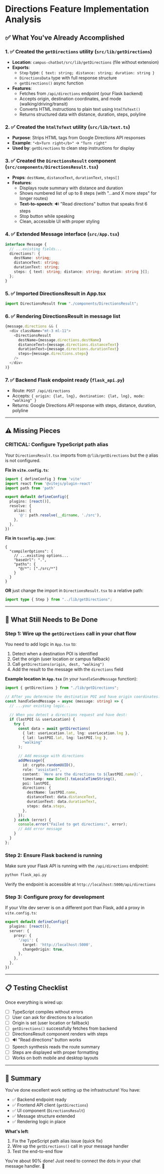 # Directions Feature Implementation Analysis

## ✅ What You've Already Accomplished

### 1. ✅ **Created the `getDirections` utility** (`src/lib/getDirections`)
- **Location**: `campus-chatbot/src/lib/getDirections` (file without extension)
- **Exports**:
  - `Step` type: `{ text: string; distance: string; duration: string }`
  - `DirectionsData` type with full response structure
  - `getDirections()` async function
- **Features**:
  - Fetches from `/api/directions` endpoint (your Flask backend)
  - Accepts origin, destination coordinates, and mode (walking/driving/transit)
  - Converts HTML instructions to plain text using `htmlToText()`
  - Returns structured data with distance, duration, steps, polyline

### 2. ✅ **Created the `htmlToText` utility** (`src/lib/text.ts`)
- **Purpose**: Strips HTML tags from Google Directions API responses
- **Example**: `"<b>Turn right</b>"` → `"Turn right"`
- **Used by**: `getDirections` to clean step instructions for display

### 3. ✅ **Created the `DirectionsResult` component** (`src/components/DirectionsResult.tsx`)
- **Props**: `destName`, `distanceText`, `durationText`, `steps[]`
- **Features**:
  - Displays route summary with distance and duration
  - Shows numbered list of up to 8 steps (with "...and X more steps" for longer routes)
  - **Text-to-speech**: 🔊 "Read directions" button that speaks first 6 steps
  - Stop button while speaking
  - Clean, accessible UI with proper styling

### 4. ✅ **Extended Message interface** (`src/App.tsx`)
```typescript
interface Message {
  // ...existing fields...
  directions?: {
    destName: string;
    distanceText: string;
    durationText: string;
    steps: { text: string; distance: string; duration: string }[];
  };
}
```

### 5. ✅ **Imported DirectionsResult in App.tsx**
```typescript
import DirectionsResult from "./components/DirectionsResult";
```

### 6. ✅ **Rendering DirectionsResult in message list**
```typescript
{message.directions && (
  <div className="mt-3 ml-11">
    <DirectionsResult
      destName={message.directions.destName}
      distanceText={message.directions.distanceText}
      durationText={message.directions.durationText}
      steps={message.directions.steps}
    />
  </div>
)}
```

### 7. ✅ **Backend Flask endpoint ready** (`flask_api.py`)
- Route: `POST /api/directions`
- Accepts: `{ origin: {lat, lng}, destination: {lat, lng}, mode: "walking" }`
- Returns: Google Directions API response with steps, distance, duration, polyline

---

## ⚠️ Missing Pieces

### **CRITICAL**: Configure TypeScript path alias
Your `DirectionsResult.tsx` imports from `@/lib/getDirections` but the `@` alias is not configured.

**Fix in `vite.config.ts`**:
```typescript
import { defineConfig } from 'vite'
import react from '@vitejs/plugin-react'
import path from 'path'

export default defineConfig({
  plugins: [react()],
  resolve: {
    alias: {
      '@': path.resolve(__dirname, './src'),
    },
  },
})
```

**Fix in `tsconfig.app.json`**:
```jsonc
{
  "compilerOptions": {
    // ...existing options...
    "baseUrl": ".",
    "paths": {
      "@/*": ["./src/*"]
    }
  }
}
```

**OR** just change the import in `DirectionsResult.tsx` to a relative path:
```typescript
import type { Step } from "../lib/getDirections";
```

---

## 🔧 What Still Needs to Be Done

### **Step 1**: Wire up the `getDirections` call in your chat flow

You need to add logic in `App.tsx` to:
1. Detect when a destination POI is identified
2. Get the origin (user location or campus fallback)
3. Call `getDirections(origin, dest, "walking")`
4. Add the result to the message with the `directions` field

**Example location in `App.tsx`** (in your `handleSendMessage` function):
```typescript
import { getDirections } from "./lib/getDirections";

// After you determine the destination POI and have origin coordinates:
const handleSendMessage = async (message: string) => {
  // ...your existing logic...
  
  // When you detect a directions request and have dest:
  if (lastPOI && userLocation) {
    try {
      const data = await getDirections(
        { lat: userLocation.lat, lng: userLocation.lng },
        { lat: lastPOI.lat, lng: lastPOI.lng },
        "walking"
      );
      
      // Add message with directions
      addMessage({
        id: crypto.randomUUID(),
        role: "assistant",
        content: `Here are the directions to ${lastPOI.name}:`,
        timestamp: new Date().toLocaleTimeString(),
        poi: lastPOI,
        directions: {
          destName: lastPOI.name,
          distanceText: data.distanceText,
          durationText: data.durationText,
          steps: data.steps,
        },
      });
    } catch (error) {
      console.error("Failed to get directions:", error);
      // Add error message
    }
  }
};
```

### **Step 2**: Ensure Flask backend is running
Make sure your Flask API is running with the `/api/directions` endpoint:
```bash
python flask_api.py
```

Verify the endpoint is accessible at `http://localhost:5000/api/directions`

### **Step 3**: Configure proxy for development
If your Vite dev server is on a different port than Flask, add a proxy in `vite.config.ts`:
```typescript
export default defineConfig({
  plugins: [react()],
  server: {
    proxy: {
      '/api': {
        target: 'http://localhost:5000',
        changeOrigin: true,
      },
    },
  },
})
```

---

## 📋 Testing Checklist

Once everything is wired up:

- [ ] TypeScript compiles without errors
- [ ] User can ask for directions to a location
- [ ] Origin is set (user location or fallback)
- [ ] `getDirections()` successfully fetches from backend
- [ ] DirectionsResult component renders with steps
- [ ] 🔊 "Read directions" button works
- [ ] Speech synthesis reads the route summary
- [ ] Steps are displayed with proper formatting
- [ ] Works on both mobile and desktop layouts

---

## 🎯 Summary

You've done excellent work setting up the infrastructure! You have:
- ✅ Backend endpoint ready
- ✅ Frontend API client (`getDirections`)
- ✅ UI component (`DirectionsResult`)
- ✅ Message structure extended
- ✅ Rendering logic in place

**What's left**:
1. Fix the TypeScript path alias issue (quick fix)
2. Wire up the `getDirections()` call in your message handler
3. Test the end-to-end flow

You're about 90% done! Just need to connect the dots in your chat message handler. 🚀
